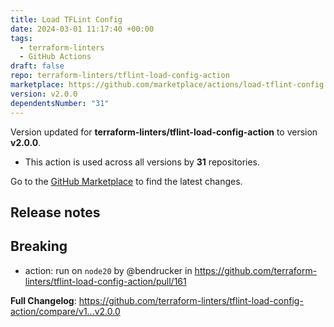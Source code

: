 ```yaml
---
title: Load TFLint Config
date: 2024-03-01 11:17:40 +00:00
tags:
  - terraform-linters
  - GitHub Actions
draft: false
repo: terraform-linters/tflint-load-config-action
marketplace: https://github.com/marketplace/actions/load-tflint-config
version: v2.0.0
dependentsNumber: "31"
---
```



Version updated for **terraform-linters/tflint-load-config-action** to version **v2.0.0**.
- This action is used across all versions by **31** repositories.

Go to the [GitHub Marketplace](https://github.com/marketplace/actions/load-tflint-config) to find the latest changes.

## Release notes

## Breaking

* action: run on `node20` by @bendrucker in https://github.com/terraform-linters/tflint-load-config-action/pull/161

**Full Changelog**: https://github.com/terraform-linters/tflint-load-config-action/compare/v1...v2.0.0
